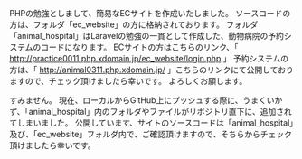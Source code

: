 PHPの勉強としまして、簡易なECサイトを作成いたしました。
ソースコードの方は、フォルダ「ec_website」の方に格納されております。
フォルダ「animal_hospital」はLaravelの勉強の一貫として作成した、動物病院の予約システムのコードになります。
ECサイトの方はこちらのリンク、「 http://practice0011.php.xdomain.jp/ec_website/login.php 」
予約システムの方は、「 http://animal0311.php.xdomain.jp/ 」こちらのリンクにて公開しておりますので、チェック頂けましたら幸いです。
よろしくお願します。　　

すみません。
現在、ローカルからGitHub上にプッシュする際に、うまくいかず、「animal_hospital」内のフォルダやファイルがリポジトリ直下に、追加されてしまいました。
公開しています、サイトのソースコードは「animal_hospital」及び、「ec_website」フォルダ内で、ご確認頂けますので、そちらからチェック頂けましたら幸いです。
